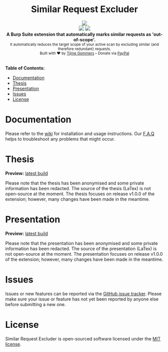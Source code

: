 <h1 align="center">Similar Request Excluder</h1>
<p align="center">
    <img src="https://cdn.rawgit.com/tijme/graphwave/develop/.github/similar-request-excluder-logo.svg?cache=1" />
    <br/>
    <a href="https://github.com/tijme/similar-request-excluder/blob/develop/LICENSE.md"><img src="https://raw.finnwea.com/shield/?firstText=License&secondText=MIT" /></a>
    <a href="https://github.com/tijme/similar-request-excluder/releases"><img src="https://raw.finnwea.com/shield/?firstText=License&secondText=1.1.0"></a>
    <br/>
    <b>A Burp Suite extension that automatically marks similar requests as 'out-of-scope'.</b>
    <br/>
    <sub>It automatically reduces the target scope of your active scan by excluding similar (and therefore redundant) requests.</sub>
    <br/>
    <sub>Built with ❤ by <a href="https://twitter.com/finnwea">Tijme Gommers</a> – Donate via <a href="https://www.paypal.me/tijmegommers/5">PayPal</a></sub>
    <br/>
    <br/>
</p>

**Table of Contents:**
* [Documentation](#documentation)
* [Thesis](#thesis)
* [Presentation](#presentation)
* [Issues](#issues)
* [License](#license)

# Documentation

Please refer to the [wiki](https://github.com/tijme/similar-request-excluder/wiki) for installation and usage instructions. Our [F.A.Q](https://github.com/tijme/similar-request-excluder/wiki/F.A.Q) helps to troubleshoot any problems that might occur.

# Thesis

**Preview:** [latest build](https://github.com/tijme/similar-request-excluder/blob/develop/.github/thesis-graphwave-tijme-gommers.pdf)

Please note that the thesis has been anonymised and some private information has been redacted. The source of the thesis (LaTex) is not open-source at the moment. The thesis focuses on release v1.0.0 of the extension; however, many changes have been made in the meantime.

# Presentation

**Preview:** [latest build](https://github.com/tijme/similar-request-excluder/blob/develop/.github/presentation-graphwave-tijme-gommers.pdf)

Please note that the presentation has been anonymised and some private information has been redacted. The source of the presentation (LaTex) is not open-source at the moment. The presentation focuses on release v1.0.0 of the extension; however, many changes have been made in the meantime.

# Issues

Issues or new features can be reported via the [GitHub issue tracker](https://github.com/tijme/similar-request-excluder/issues). Please make sure your issue or feature has not yet been reported by anyone else before submitting a new one.

# License

Similar Request Excluder is open-sourced software licensed under the [MIT license](https://github.com/tijme/similar-request-excluder/blob/develop/LICENSE.md).
